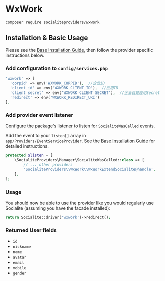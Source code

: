 # WxWork

```bash
composer require socialiteproviders/wxwork
```

## Installation & Basic Usage

Please see the [Base Installation Guide](https://socialiteproviders.com/usage/), then follow the provider specific instructions below.

### Add configuration to `config/services.php`

```php
'wxwork' => [    
  'corpid' => env('WXWORK_CORPID'),  //企业ID
  'client_id' => env('WXWORK_CLIENT_ID'),  //应用ID
  'client_secret' => env('WXWORK_CLIENT_SECRET'),  //企业自建应用Secret
  'redirect' => env('WXWORK_REDIRECT_URI') 
],
```

### Add provider event listener

Configure the package's listener to listen for `SocialiteWasCalled` events.

Add the event to your `listen[]` array in `app/Providers/EventServiceProvider`. See the [Base Installation Guide](https://socialiteproviders.com/usage/) for detailed instructions.

```php
protected $listen = [
    \SocialiteProviders\Manager\SocialiteWasCalled::class => [
        // ... other providers
        'SocialiteProviders\\WxWork\\WxWorkExtendSocialite@handle',
    ],
];
```

### Usage

You should now be able to use the provider like you would regularly use Socialite (assuming you have the facade installed):

```php
return Socialite::driver('wxwork')->redirect();
```

### Returned User fields

- ``id``
- ``nickname``
- ``name``
- ``avatar``
- ``email``
- ``mobile``
- ``gender``
